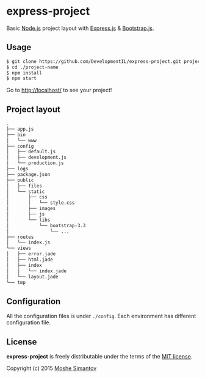 # express-project

Basic [Node.js](http://nodejs.org/) project layout with [Express.js](http://expressjs.com/) & [Bootstrap.js](http://getbootstrap.com/).

## Usage

```bash
$ git clone https://github.com/DevelopmentIL/express-project.git project-name
$ cd ./project-name
$ npm install
$ npm start
```

Go to [http://localhost/](http://localhost/) to see your project!


## Project layout

```bash
.
├── app.js
├── bin
│   └── www
├── config
│   ├── default.js
│   ├── development.js
│   └── production.js
├── logs
├── package.json
├── public
│   ├── files
│   └── static
│       ├── css
│       │   └── style.css
│       ├── images
│       ├── js
│       └── libs
│           └── bootstrap-3.3
│               └── ...
├── routes
│   └── index.js
└── views
│   ├── error.jade
│   ├── html.jade
│   ├── index
│   │   └── index.jade
│   └── layout.jade
└── tmp
```


## Configuration

All the configuration files is under `./config`.
Each environment has different configuration file.


## License

**express-project** is freely distributable under the terms of the [MIT license](LICENSE).

Copyright (c) 2015 [Moshe Simantov](https://github.com/moshest)